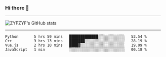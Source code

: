 ### Hi there 👋

-------

<!--

- 🔭 I’m currently working on ...
- 🌱 I’m currently learning Rust
- 👯 I’m looking to collaborate on ...
- 🤔 I’m looking for help with ...
- 💬 Ask me about ...
- 📫 How to reach me: ...
- 😄 Pronouns: ...
- ⚡ Fun fact: ...

-------
-->

![ZYFZYF's GitHub stats](https://github-readme-stats.vercel.app/api?username=ZYFZYF)


-------

<!--START_SECTION:waka-->

```text
Python       5 hrs 59 mins   █████████████░░░░░░░░░░░░   52.54 %
C++          3 hrs 13 mins   ███████░░░░░░░░░░░░░░░░░░   28.19 %
Vue.js       2 hrs 10 mins   ████▓░░░░░░░░░░░░░░░░░░░░   19.09 %
JavaScript   1 min           ░░░░░░░░░░░░░░░░░░░░░░░░░   00.18 %
```

<!--END_SECTION:waka-->


